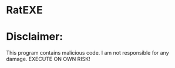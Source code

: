 # RatEXE

# Disclaimer:
This program contains malicious code. I am not responsible for any damage.
EXECUTE ON OWN RISK!
